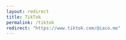 ```yaml
---
layout: redirect
title: TikTok
permalink: /tiktok
redirect: "https://www.tiktok.com/@iaco.me"
---
```


